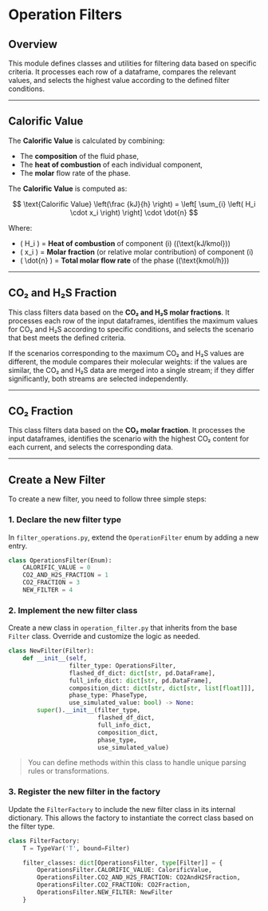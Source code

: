 # Operation Filters

## Overview

This module defines classes and utilities for filtering data based on specific criteria. It processes each row of a dataframe, compares the relevant values, and selects the highest value according to the defined filter conditions.

---

## Calorific Value

The **Calorific Value** is calculated by combining:

* The **composition** of the fluid phase,
* The **heat of combustion** of each individual component,
* The **molar** flow rate of the phase.

The **Calorific Value** is computed as:

$$
\text{Calorific Value} \left(\frac {kJ}{h} \right) = \left[ \sum_{i} \left( H_i \cdot x_i \right) \right] \cdot \dot{n}
$$

Where:

- \( H_i \) =  **Heat of combustion** of component \(i\) \((\text{kJ/kmol})\)
- \( x_i \) = **Molar fraction** (or relative molar contribution) of component \(i\)
- \( \dot{n} \) = **Total molar flow rate** of the phase \((\text{kmol/h})\)

---

## CO₂ and H₂S Fraction

This class filters data based on the **CO₂ and H₂S molar fractions**. It processes each row of the input dataframes, identifies the maximum values for CO₂ and H₂S according to specific conditions, and selects the scenario that best meets the defined criteria.

If the scenarios corresponding to the maximum CO₂ and H₂S values are different, the module compares their molecular weights: if the values are similar, the CO₂ and H₂S data are merged into a single stream; if they differ significantly, both streams are selected independently.

---

## CO₂ Fraction

This class filters data based on the **CO₂ molar fraction**. It processes the input dataframes, identifies the scenario with the highest CO₂ content for each current, and selects the corresponding data.

---


## Create a New Filter

To create a new filter, you need to follow three simple steps:

### 1. Declare the new filter type

In `filter_operations.py`, extend the `OperationFilter` enum by adding a new entry.

```python title="filter_operations.py" linenums="3" hl_lines="5"
class OperationsFilter(Enum):
    CALORIFIC_VALUE = 0
    CO2_AND_H2S_FRACTION = 1
    CO2_FRACTION = 3
    NEW_FILTER = 4
```

### 2. Implement the new filter class

Create a new class in `operation_filter.py` that inherits from the base `Filter` class. Override and customize the logic as needed.

```python title="operation_filter.py"
class NewFilter(Filter):
    def __init__(self, 
                 filter_type: OperationsFilter,
                 flashed_df_dict: dict[str, pd.DataFrame], 
                 full_info_dict: dict[str, pd.DataFrame],
                 composition_dict: dict[str, dict[str, list[float]]],
                 phase_type: PhaseType,
                 use_simulated_value: bool) -> None:
        super().__init__(filter_type,
                         flashed_df_dict, 
                         full_info_dict,
                         composition_dict,
                         phase_type,
                         use_simulated_value)
```
> You can define methods within this class to handle unique parsing rules or transformations.

### 3. Register the new filter in the factory

Update the `FilterFactory` to include the new filter class in its internal dictionary. This allows the factory to instantiate the correct class based on the filter type.

```python title="operation_filter.py" linenums="305" hl_lines="8"
class FilterFactory:
    T = TypeVar('T', bound=Filter)

    filter_classes: dict[OperationsFilter, type[Filter]] = {
        OperationsFilter.CALORIFIC_VALUE: CalorificValue,
        OperationsFilter.CO2_AND_H2S_FRACTION: CO2AndH2SFraction,
        OperationsFilter.CO2_FRACTION: CO2Fraction,
        OperationsFilter.NEW_FILTER: NewFilter
    }
```